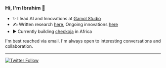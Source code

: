 ### Hi, I'm Ibrahim 👋
 
  * ✨ I lead AI and Innovations at [Gamol Studio](http://gamolstudio.com/)
  * ✍ Written research [here](https://ibrahimgbadegesin.blogspot.com/), Ongoing innovations [here](https://www.instagram.com/engrgit/)
  * ▶️ Currently building [checkoja](https://checkoja.blogspot.com/) in Africa

    

I'm best reached via email. I'm always open to interesting conversations and collaboration.

 
---
[![Twitter Follow](https://img.shields.io/twitter/follow/Engrgit?label=Follow&style=social)](https://twitter.com/Engrgit)

